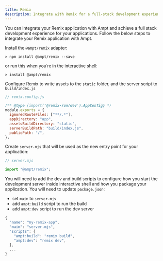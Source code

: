 ```yaml
---
title: Remix
description: Integrate with Remix for a full-stack development experience.
---
```


You can integrate your Remix application with Ampt and achieve a full stack development experience for your applications. Follow the below steps to integrate your Remix application with Ampt.

Install the `@ampt/remix` adapter:

```terminal title=Terminal
> npm install @ampt/remix --save
```

or run this when you’re in the interactive shell:

```terminal title=Terminal
> install @ampt/remix
```

Configure Remix to write assets to the `static` folder, and the server script to `build/index.js`

```javascript header=false
// remix.config.js

/** @type {import('@remix-run/dev').AppConfig} */
module.exports = {
  ignoredRouteFiles: ["**/.*"],
  appDirectory: "app",
  assetsBuildDirectory: "static",
  serverBuildPath: "build/index.js",
  publicPath: "/",
};
```

Create `server.mjs` that will be used as the new entry point for your application:

```javascript header=false
// server.mjs

import "@ampt/remix";
```

You will need to add the dev and build scripts to configure how you start the development server inside interactive shell and how you package your application. You will need to update `package.json`:

- set `main` to `server.mjs`
- add `ampt:build` script to run the build
- add `ampt:dev` script to run the dev server

```javascript title=package.json, copy=false
{
  "name": "my-remix-app",
  "main": "server.mjs",
  "scripts": {
    "ampt:build": "remix build",
    "ampt:dev": "remix dev",
  },
  ...
}
```
